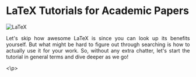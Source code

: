 # LaTeX Tutorials for Academic Papers
![LaTeX](https://upload.wikimedia.org/wikipedia/commons/9/92/LaTeX_logo.svg)

<p align="justify">
Let's skip how awesome LaTeX is since you can look up its benefits yourself. But what might be hard to figure out through searching is how to actually use it for your work. So, without any extra chatter, let's start the tutorial in general terms and dive deeper as we go!

<\p>


